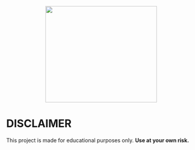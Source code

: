 <p align="center">
  <img width="296" height="256" src="https://media.discordapp.net/attachments/984333625241780325/1158059578722885653/Emu_13_st.ayaka.one.png">
</p>

# DISCLAIMER
This project is made for educational purposes only. **Use at your own risk.**
